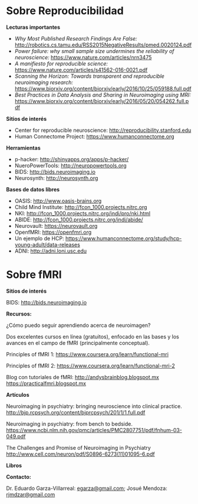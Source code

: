 # Sobre Reproducibilidad

**Lecturas importantes**

* *Why Most Published Research Findings Are False:* http://robotics.cs.tamu.edu/RSS2015NegativeResults/pmed.0020124.pdf
* *Power failure: why small sample size undermines the reliability of neuroscience:* https://www.nature.com/articles/nrn3475
* *A manifiesto for reproducible science:* https://www.nature.com/articles/s41562-016-0021.pdf
* *Scanning the Horizon: Towards transparent and reproducible neuroimaging research:* https://www.biorxiv.org/content/biorxiv/early/2016/10/25/059188.full.pdf
* *Best Practices in Data Analysis and Sharing in Neuroimaging using MRI:* https://www.biorxiv.org/content/biorxiv/early/2016/05/20/054262.full.pdf

**Sitios de interés**

* Center for reproducible neuroscience: http://reproducibility.stanford.edu
* Human Connectome Project: https://www.humanconnectome.org

**Herramientas**
* p-hacker: http://shinyapps.org/apps/p-hacker/
* NueroPowerTools: http://neuropowertools.org
* BIDS: http://bids.neuroimaging.io
* Neurosynth: http://neurosynth.org

**Bases de datos libres**

* OASIS: http://www.oasis-brains.org
* Child Mind Institute: http://fcon_1000.projects.nitrc.org
* NKI: http://fcon_1000.projects.nitrc.org/indi/pro/nki.html
* ABIDE: http://fcon_1000.projects.nitrc.org/indi/abide/
* Neurovault: https://neurovault.org
* OpenfMRI: https://openfmri.org
* Un ejemplo de HCP: https://www.humanconnectome.org/study/hcp-young-adult/data-releases
* ADNI: http://adni.loni.usc.edu


# Sobre fMRI

**Sitios de interés**

BIDS: http://bids.neuroimaging.io

**Recursos:**


¿Cómo puedo seguir aprendiendo acerca de neuroimagen?

Dos excelentes cursos en línea (gratuitos), enfocado en las bases y los avances en el campo de fMRI (principalmente conceptual).

Principles of fMRI 1: https://www.coursera.org/learn/functional-mri

Principles of fMRI 2: https://www.coursera.org/learn/functional-mri-2

Blog con tutoriales de fMRI: http://andysbrainblog.blogspot.mx
https://practicalfmri.blogspot.mx

**Artículos**

Neuroimaging in psychiatry: bringing neuroscience into clinical practice. http://bjp.rcpsych.org/content/bjprcpsych/201/1/1.full.pdf

Neuroimaging in psychiatry: from bench to bedside.
https://www.ncbi.nlm.nih.gov/pmc/articles/PMC2807751/pdf/fnhum-03-049.pdf

The Challenges and Promise of Neuroimaging in Psychiatry
http://www.cell.com/neuron/pdf/S0896-6273(11)01095-6.pdf

**Libros**



**Contacto:**

Dr. Eduardo Garza-Villarreal: egarza@gmail.com; Josué Mendoza: rjmdzar@gmail.com
